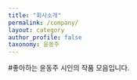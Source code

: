 ```yaml
---
title: "회사소개"
permalink: /company/
layout: category
author_profile: false
taxonomy: 윤동주
---
```


#좋아하는 윤동주 시인의 작품 모음입니다.
